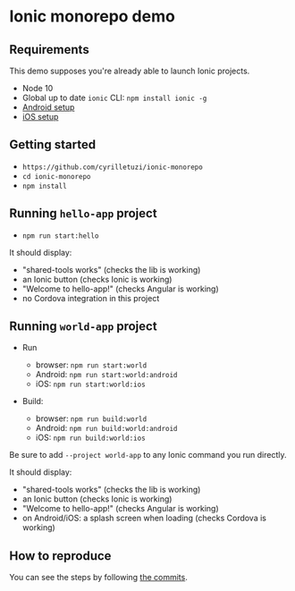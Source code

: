 # Ionic monorepo demo

## Requirements

This demo supposes you're already able to launch Ionic projects.

- Node 10
- Global up to date `ionic` CLI: `npm install ionic -g`
- [Android setup](https://ionicframework.com/docs/installation/android)
- [iOS setup](https://ionicframework.com/docs/installation/ios)

## Getting started

- `https://github.com/cyrilletuzi/ionic-monorepo`
- `cd ionic-monorepo`
- `npm install`

## Running `hello-app` project

- `npm run start:hello`

It should display:
- "shared-tools works" (checks the lib is working)
- an Ionic button (checks Ionic is working)
- "Welcome to hello-app!" (checks Angular is working)
- no Cordova integration in this project

## Running `world-app` project

- Run
  - browser: `npm run start:world`
  - Android: `npm run start:world:android`
  - iOS: `npm run start:world:ios`

- Build:
  - browser: `npm run build:world`
  - Android: `npm run build:world:android`
  - iOS: `npm run build:world:ios`

Be sure to add `--project world-app` to any Ionic command you run directly. 

It should display:
- "shared-tools works" (checks the lib is working)
- an Ionic button (checks Ionic is working)
- "Welcome to hello-app!" (checks Angular is working)
- on Android/iOS: a splash screen when loading (checks Cordova is working)

## How to reproduce

You can see the steps by following
[the commits](https://github.com/cyrilletuzi/ionic-monorepo/commits/master).

